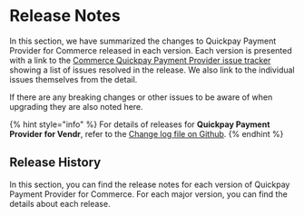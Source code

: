 # Release Notes

In this section, we have summarized the changes to Quickpay Payment Provider for Commerce released in each version. Each version is presented with a link to the [Commerce Quickpay Payment Provider issue tracker](https://github.com/umbraco/Umbraco.Commerce.PaymentProviders.Quickpay/issues) showing a list of issues resolved in the release.  We also link to the individual issues themselves from the detail.

If there are any breaking changes or other issues to be aware of when upgrading they are also noted here.

{% hint style="info" %}
For details of releases for **Quickpay Payment Provider for Vendr**, refer to the [Change log file on Github](../../changelog-archive/quickpay.md).
{% endhint %}

## Release History

In this section, you can find the release notes for each version of Quickpay Payment Provider for Commerce. For each major version, you can find the details about each release.

<!-- <details>

<summary>Version 10</summary>

### versions (date)

* Description

</details> -->
